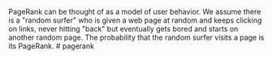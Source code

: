 
PageRank can be thought of as a model of user behavior. 
We assume there is a "random surfer" who is given a web page at random and keeps clicking on links, never hitting "back" but eventually gets bored and starts on another random page. 
The probability that the random surfer visits a page is its PageRank.
#   p a g e r a n k 
 
 

